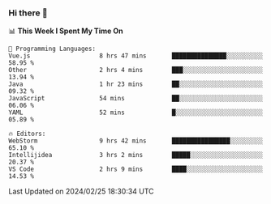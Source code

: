 ### Hi there 👋

<!--
**asdf12303116/asdf12303116** is a ✨ _special_ ✨ repository because its `README.md` (this file) appears on your GitHub profile.

Here are some ideas to get you started:

- 🔭 I’m currently working on ...
- 🌱 I’m currently learning ...
- 👯 I’m looking to collaborate on ...
- 🤔 I’m looking for help with ...
- 💬 Ask me about ...
- 📫 How to reach me: ...
- 😄 Pronouns: ...
- ⚡ Fun fact: ...
-->

<!--START_SECTION:waka-->
📊 **This Week I Spent My Time On** 

```text
💬 Programming Languages: 
Vue.js                   8 hrs 47 mins       ███████████████░░░░░░░░░░   58.95 % 
Other                    2 hrs 4 mins        ███░░░░░░░░░░░░░░░░░░░░░░   13.94 % 
Java                     1 hr 23 mins        ██░░░░░░░░░░░░░░░░░░░░░░░   09.32 % 
JavaScript               54 mins             ██░░░░░░░░░░░░░░░░░░░░░░░   06.06 % 
YAML                     52 mins             █░░░░░░░░░░░░░░░░░░░░░░░░   05.89 % 

🔥 Editors: 
WebStorm                 9 hrs 42 mins       ████████████████░░░░░░░░░   65.10 % 
Intellijidea             3 hrs 2 mins        █████░░░░░░░░░░░░░░░░░░░░   20.37 % 
VS Code                  2 hrs 9 mins        ████░░░░░░░░░░░░░░░░░░░░░   14.53 % 
```


 Last Updated on 2024/02/25 18:30:34 UTC
<!--END_SECTION:waka-->
